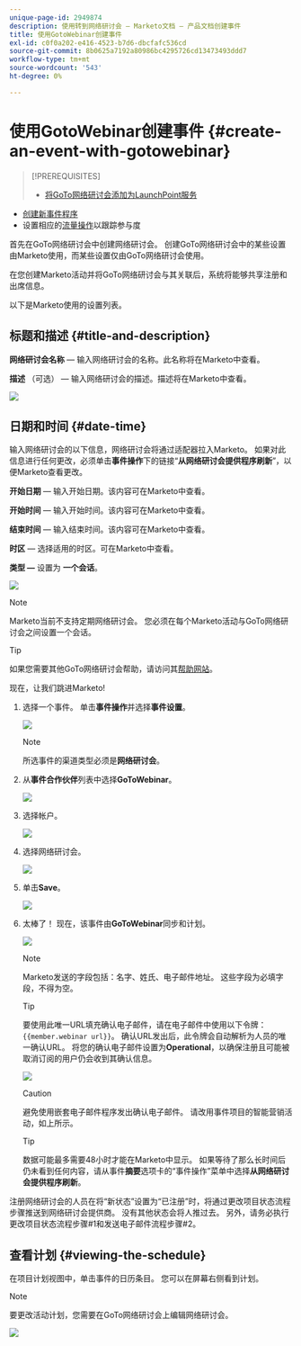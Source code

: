 ```yaml
---
unique-page-id: 2949874
description: 使用转到网络研讨会 — Marketo文档 — 产品文档创建事件
title: 使用GotoWebinar创建事件
exl-id: c0f0a202-e416-4523-b7d6-dbcfafc536cd
source-git-commit: 8b0625a7192a80986bc4295726cd13473493ddd7
workflow-type: tm+mt
source-wordcount: '543'
ht-degree: 0%

---
```


# 使用GotoWebinar创建事件 {#create-an-event-with-gotowebinar}

>[!PREREQUISITES]
>
>* [将GoTo网络研讨会添加为LaunchPoint服务](/help/marketo/product-docs/administration/additional-integrations/add-gotowebinar-as-a-launchpoint-service.md)
* [创建新事件程序](/help/marketo/product-docs/demand-generation/events/understanding-events/create-a-new-event-program.md)
* 设置相应的[流量操作](/help/marketo/product-docs/core-marketo-concepts/smart-campaigns/flow-actions/add-a-flow-step-to-a-smart-campaign.md)以跟踪参与度


首先在GoTo网络研讨会中创建网络研讨会。 创建GoTo网络研讨会中的某些设置由Marketo使用，而某些设置仅由GoTo网络研讨会使用。

在您创建Marketo活动并将GoTo网络研讨会与其关联后，系统将能够共享注册和出席信息。

以下是Marketo使用的设置列表。

## 标题和描述 {#title-and-description}

**网络研讨会名称**  — 输入网络研讨会的名称。此名称将在Marketo中查看。

**描述** （可选） — 输入网络研讨会的描述。描述将在Marketo中查看。

![](assets/image2015-5-28-15-3a1-3a36.png)

## 日期和时间 {#date-time}

输入网络研讨会的以下信息，网络研讨会将通过适配器拉入Marketo。 如果对此信息进行任何更改，必须单击&#x200B;**事件操作**&#x200B;下的链接“**从网络研讨会提供程序刷新**”，以便Marketo查看更改。

**开始日期**  — 输入开始日期。该内容可在Marketo中查看。

**开始时间**  — 输入开始时间。该内容可在Marketo中查看。

**结束时间**  — 输入结束时间。该内容可在Marketo中查看。

**时区**  — 选择适用的时区。可在Marketo中查看。

**类型 —** 设置为 **一个会话**。

![](assets/image2015-5-28-15-3a7-3a1.png)

>[!NOTE]
Marketo当前不支持定期网络研讨会。 您必须在每个Marketo活动与GoTo网络研讨会之间设置一个会话。

>[!TIP]
如果您需要其他GoTo网络研讨会帮助，请访问其[帮助网站](https://support.logmeininc.com/gotowebinar)。

现在，让我们跳进Marketo!

1. 选择一个事件。 单击&#x200B;**事件操作**&#x200B;并选择&#x200B;**事件设置**。

   ![](assets/image2015-5-14-14-3a53-3a10.png)

   >[!NOTE]
   所选事件的渠道类型必须是&#x200B;**网络研讨会**。

1. 从&#x200B;**事件合作伙伴**&#x200B;列表中选择&#x200B;**GoToWebinar**。

   ![](assets/image2015-5-14-14-3a55-3a20.png)

1. 选择帐户。

   ![](assets/rtaimage-2.png)

1. 选择网络研讨会。

   ![](assets/image2015-5-14-14-3a57-3a31.png)

1. 单击&#x200B;**Save**。

   ![](assets/image2015-5-14-14-3a58-3a54.png)

1. 太棒了！ 现在，该事件由&#x200B;**GoToWebinar**&#x200B;同步和计划。

   ![](assets/image2015-5-14-15-3a0-3a47.png)

   >[!NOTE]
   Marketo发送的字段包括：名字、姓氏、电子邮件地址。 这些字段为必填字段，不得为空。

   >[!TIP]
   要使用此唯一URL填充确认电子邮件，请在电子邮件中使用以下令牌：`{{member.webinar url}}`。 确认URL发出后，此令牌会自动解析为人员的唯一确认URL。
   将您的确认电子邮件设置为&#x200B;**Operational**，以确保注册且可能被取消订阅的用户仍会收到其确认信息。

   ![](assets/goto-webinar.png)

   >[!CAUTION]
   避免使用嵌套电子邮件程序发出确认电子邮件。 请改用事件项目的智能营销活动，如上所示。

   >[!TIP]
   数据可能最多需要48小时才能在Marketo中显示。 如果等待了那么长时间后仍未看到任何内容，请从事件&#x200B;**摘要**&#x200B;选项卡的“事件操作”菜单中选择&#x200B;**从网络研讨会提供程序刷新**。

注册网络研讨会的人员在将“新状态”设置为“已注册”时，将通过更改项目状态流程步骤推送到网络研讨会提供商。 没有其他状态会将人推过去。 另外，请务必执行更改项目状态流程步骤#1和发送电子邮件流程步骤#2。

## 查看计划  {#viewing-the-schedule}

在项目计划视图中，单击事件的日历条目。 您可以在屏幕右侧看到计划。

>[!NOTE]
要更改活动计划，您需要在GoTo网络研讨会上编辑网络研讨会。

![](assets/image2015-5-14-15-3a3-3a13.png)
